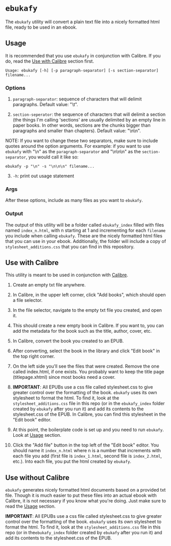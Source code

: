# `ebukafy`

The `ebukafy` utility will convert a plain text file into a nicely 
formatted html file, ready to be used in an ebook.

## Usage
It is recommended that you use `ebukafy` in conjunction with Calibre. If 
you do, read the [Use with Calibre](#use-with-calibre) section first.

`Usage: ebukafy [-h] [-p paragraph-separator] [-s section-separator] 
filename...`

### Options
1. `paragraph-separator`: sequence of characters that will 
delimit paragraphs. Default value: "\t".

2. `section-seperator`: the sequence of characters that will delimit 
a section (the things I'm calling 'sections' are usually delimited by an 
empty line in paper books. In other words, sections are the chunks 
bigger than paragraphs and smaller than chapters). Default value: 
"\n\n".

NOTE: If you want to change these two separators, make sure to include 
quotes around the option arguments. For example: if you want to use 
`ebukafy` with "\n" as the `paragraph-separator` and "\n\n\n" as the 
`section-separator`, you would call it like so:

`ebukafy -p "\n" -s "\n\n\n" filename...`

3. `-h`: print out usage statement

### Args
After these options, include as many files as you want to `ebukafy`.

### Output
The output of this utility will be a folder called `ebukafy_index` 
filled with files named `index_n.html`, with n starting at 1 and 
incrementing for each `filename` you include when calling `ebukafy`. 
These are the nicely formatted html files that you can use in your 
ebook. Additionally, the folder will include a copy of 
`stylesheet_additions.css` that you can find in this repository.

## Use with Calibre
This utility is meant to be used in conjunction with [Calibre](
https://calibre-ebook.com/).

1. Create an empty txt file anywhere.
2. In Calibre, in the upper left corner, click "Add books", which should 
open a file selector.
3. In the file selector, navigate to the empty txt file you created, and 
open it.
4. This should create a new empty book in Calibre. If you want to, you 
can add the metadata for the book such as the title, author, cover, etc.
5. In Calibre, convert the book you created to an EPUB.
6. After converting, select the book in the library and click "Edit 
book" in the top right corner.
7. On the left side you'll see the files that were created. Remove the 
one called index.html, if one exists. You probably want to keep the 
title page (titlepage.xhtml) since most books need a cover.
8. **IMPORTANT**: All EPUBs use a css file called stylesheet.css to give 
greater control over the formatting of the book. `ebukafy` uses its own 
stylesheet to format the html. To find it, look at the 
`stylesheet_additions.css` file in this repo (or in the `ebukafy_index`
folder created by `ebukafy` after you run it) and add its contents to 
the stylesheet.css of the EPUB. In Calibre, you can find this stylesheet 
in the "Edit book" editor.

9. At this point, the boilerplate code is set up and you need to run 
`ebukafy`. Look at [Usage](#usage) section.

10. Click the "Add file" button in the top left of the "Edit book" 
editor. You should name it `index_n.html` where n is a number that 
increments with each file you add (first file is `index_1.html`, second 
file is `index_2.html`, etc.). Into each file, you put the html created 
by `ebukafy`.

## Use without Calibre
`ebukafy` generates nicely formatted html documents based on a provided
txt file. Though it is much easier to put these files into an actual
ebook with Calibre, it is not necessary if you know what you're doing.
Just make sure to read the [Usage](#usage) section.

**IMPORTANT**: All EPUBs use a css file called stylesheet.css to give 
greater control over the formatting of the book. `ebukafy` uses its own 
stylesheet to format the html. To find it, look at the 
`stylesheet_additions.css` file in this repo (or in the`ebukafy_index` 
folder created by `ebukafy` after you run it) and add its contents to 
the stylesheet.css of the EPUB. 
